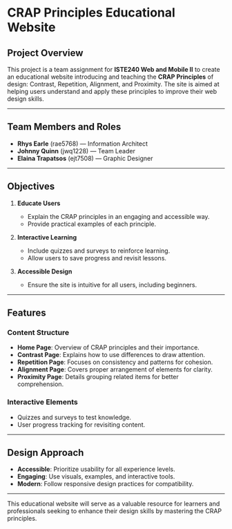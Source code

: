 # CRAP Principles Educational Website  

## Project Overview  
This project is a team assignment for **ISTE240 Web and Mobile II** to create an educational website introducing and teaching the **CRAP Principles** of design: Contrast, Repetition, Alignment, and Proximity. The site is aimed at helping users understand and apply these principles to improve their web design skills.  

---


## Team Members and Roles  
- **Rhys Earle** (rae5768) — Information Architect  
- **Johnny Quinn** (jwq1228) — Team Leader  
- **Elaina Trapatsos** (ejt7508) — Graphic Designer  

---

## Objectives  
1. **Educate Users**  
   - Explain the CRAP principles in an engaging and accessible way.  
   - Provide practical examples of each principle.  

2. **Interactive Learning**  
   - Include quizzes and surveys to reinforce learning.  
   - Allow users to save progress and revisit lessons.  

3. **Accessible Design**  
   - Ensure the site is intuitive for all users, including beginners.  

---


## Features  
### Content Structure  
- **Home Page**: Overview of CRAP principles and their importance.  
- **Contrast Page**: Explains how to use differences to draw attention.  
- **Repetition Page**: Focuses on consistency and patterns for cohesion.  
- **Alignment Page**: Covers proper arrangement of elements for clarity.  
- **Proximity Page**: Details grouping related items for better comprehension.  

### Interactive Elements  
- Quizzes and surveys to test knowledge.  
- User progress tracking for revisiting content.  

---

## Design Approach  
- **Accessible**: Prioritize usability for all experience levels.  
- **Engaging**: Use visuals, examples, and interactive tools.  
- **Modern**: Follow responsive design practices for compatibility.  

---  

This educational website will serve as a valuable resource for learners and professionals seeking to enhance their design skills by mastering the CRAP principles.  
